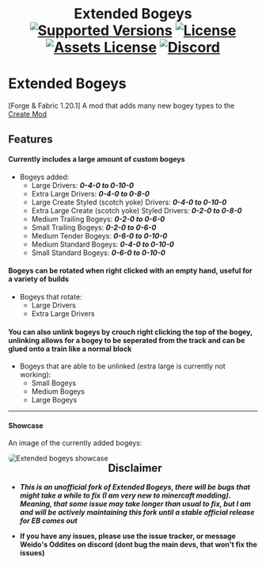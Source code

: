 
<h1 align="center">Extended Bogeys  <br>
	<a href="https://www.curseforge.com/minecraft/mc-mods/create-extended-bogeys/files"><img src="https://img.shields.io/badge/Available%20For-MC%201.20.1-c70039" alt="Supported Versions"></a>
	<a href="https://github.com/Rabbitminers/Extended-Bogeys/blob/1.20.1/multiloader/dev/LICENSE"><img src="https://img.shields.io/badge/License-GPL--3.0-900c3f" alt="License"></a>
	<a href="https://github.com/Rabbitminers/Extended-Bogeys/blob/1.20.1/multiloader/dev/LICENSE-ASSETS"><img src="https://img.shields.io/badge/Assets_License-CC_BY--NC--SA--4.0-red" alt="Assets License"></a>
	<a href="https://discord.gg/create-addon-hub-891929048895356948"><img src="https://img.shields.io/discord/1069326955742244884?color=5865f2&label=Discord&style=flat" alt="Discord"></a>
</h1>

# Extended Bogeys
[Forge & Fabric 1.20.1] A mod that adds many new bogey types to the [Create Mod](https://modrinth.com/mod/create)

## Features
#### Currently includes a large amount of custom bogeys
- Bogeys added:
	- Large Drivers: **_0-4-0 to 0-10-0_**
 	- Extra Large Drivers: **_0-4-0 to 0-8-0_**
	- Large Create Styled (scotch yoke) Drivers: **_0-4-0 to 0-10-0_**
	- Extra Large Create (scotch yoke) Styled Drivers: **_0-2-0 to 0-8-0_**
 	- Medium Trailing Bogeys: **_0-2-0 to 0-6-0_**
	- Small Trailing Bogeys: **_0-2-0 to 0-6-0_**
	- Medium Tender Bogeys: **_0-6-0 to 0-10-0_**
 	- Medium Standard Bogeys: **_0-4-0 to 0-10-0_**
	- Small Standard Bogeys: **_0-6-0 to 0-10-0_**
 
#### Bogeys can be rotated when right clicked with an empty hand, useful for a variety of builds
- Bogeys that rotate:
	- Large Drivers
   	- Extra Large Drivers

#### You can also unlink bogeys by crouch right clicking the top of the bogey, unlinking allows for a bogey to be seperated from the track and can be glued onto a train like a normal block
- Bogeys that are able to be unlinked (extra large is currently not working):
  	- Small Bogeys
  	- Medium Bogeys
  	- Large Bogeys
___
#### Showcase

An image of the currently added bogeys:

<img src="https://media.discordapp.net/attachments/700523488951402548/1225623151455633408/2024-04-04_19.48.31.png?ex=6621cd82&is=660f5882&hm=bcf3e1f25de0ae277578425c23be4eb1ad4b96175b60c4491710aef64e92a1af&=&format=webp&quality=lossless&width=1276&height=676"
     alt="Extended bogeys showcase"
     style="float: left; border-radius: 10px" />

## Disclaimer
 - **_This is an unofficial fork of Extended Bogeys, there will be bugs that might take a while to fix (I am very new to minercaft modding)._**
**_Meaning, that some issue may take longer than usual to fix, but I am and will be actively maintaining this fork until a stable official release for EB comes out_**

 - **If you have any issues, please use the issue tracker, or message Weido's Oddites on discord (dont bug the main devs, that won't fix the issues)**
